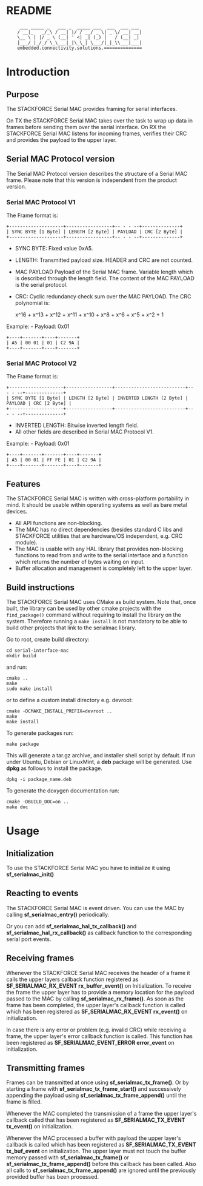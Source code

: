 # README
```
     ___ _____ _   ___ _  _____ ___  ___  ___ ___
    / __|_   _/_\ / __| |/ / __/ _ \| _ \/ __| __|
    \__ \ | |/ _ \ (__| ' <| _| (_) |   / (__| _|
    |___/ |_/_/ \_\___|_|\_\_| \___/|_|_\\___|___|
    embedded.connectivity.solutions.==============
```

# Introduction

## Purpose

The STACKFORCE Serial MAC provides framing for serial interfaces.

On TX the STACKFORCE Serial MAC takes over the task to wrap up data in frames
before sending them over the serial interface.
On RX the STACKFORCE Serial MAC listens for incoming frames, verifies their
CRC and provides the payload to the upper layer.

## Serial MAC Protocol version

The Serial MAC Protocol version describes the structure of a Serial MAC frame.
Please note that this version is independent from the product version.

### Serial MAC Protocol V1

The Frame format is:

    +--------------------+-----------------+-- - - --+--------------+
    | SYNC BYTE [1 Byte] | LENGTH [2 Byte] | PAYLOAD | CRC [2 Byte] |
    +--------------------+-----------------+-- - - --+--------------+

  - SYNC BYTE: Fixed value 0xA5.
  - LENGTH: Transmitted payload size. HEADER and CRC are not counted.
  - MAC PAYLOAD Payload of the Serial MAC frame. Variable length which is described through the length field. The content of the MAC PAYLOAD is the serial protocol.
  - CRC: Cyclic redundancy check sum over the MAC PAYLOAD. The CRC polynomial is:


    x^16 + x^13 + x^12 + x^11 + x^10 + x^8 + x^6 + x^5 + x^2 + 1

  Example:
    - Payload: 0x01


    +----+-------+----+-------+
    | A5 | 00 01 | 01 | C2 9A |
    +----+-------+----+-------+


### Serial MAC Protocol V2

The Frame format is:

    +--------------------+-----------------+--------------------------+-- - - --+--------------+
    | SYNC BYTE [1 Byte] | LENGTH [2 Byte] | INVERTED LENGTH [2 Byte] | PAYLOAD | CRC [2 Byte] |
    +--------------------+-----------------+--------------------------+-- - - --+--------------+

  - INVERTED LENGTH: Bitwise inverted length field.
  - All other fields are described in Serial MAC Protocol V1.

  Example:
    - Payload: 0x01


    +----+-------+-------+----+-------+
    | A5 | 00 01 | FF FE | 01 | C2 9A |
    +----+-------+-------+----+-------+


## Features

The STACKFORCE Serial MAC is written with cross-platform portability in mind.
It should be usable within operating systems as well as bare metal devices.

* All API functions are non-blocking.
* The MAC has no direct dependencies (besides standard C libs and
STACKFORCE utilities that are hardware/OS independent, e.g. CRC module).
* The MAC is usable with any HAL library that provides non-blocking
functions to read from and write to the serial interface and a function
which returns the number of bytes waiting on input.
* Buffer allocation and management is completely left to the upper layer.

## Build instructions

The STACKFORCE Serial MAC uses CMake as build system. Note that, once built, the library can be used by other cmake projects with the `find_package()` command without requiring to install the library on the system. Therefore running a `make install` is not mandatory to be able to build other projects that link to the serialmac library.

Go to root, create build directory:

    cd serial-interface-mac
    mkdir build

and run:

    cmake ..
    make
    sudo make install

or to define a custom install directory e.g. devroot:

    cmake -DCMAKE_INSTALL_PREFIX=devroot ..
    make
    make install

To generate packages run:

    make package

This will generate a tar.gz archive, and installer shell script by default.
If run under Ubuntu, Debian or LinuxMint, a **deb** package will be generated.
Use **dpkg** as follows to install the package.

    dpkg -i package_name.deb

To generate the doxygen documentation run:

    cmake -DBUILD_DOC=on ..
    make doc

# Usage

## Initialization

To use the STACKFORCE Serial MAC you have to initialize it using
**sf_serialmac_init()**

## Reacting to events

The STACKFORCE Serial MAC is event driven. You can use the MAC by calling
**sf_serialmac_entry()** periodically.

Or you can add **sf_serialmac_hal_tx_callback()** and
**sf_serialmac_hal_rx_callback()** as callback function to the corresponding
serial port events.

## Receiving frames

Whenever the STACKFORCE Serial MAC receives the header of a frame it calls
the upper layers callback function registered as **SF_SERIALMAC_RX_EVENT
rx_buffer_event()** on Initialization. To receive the frame the upper layer has
to provide a memory location for the payload passed to the MAC by calling
**sf_serialmac_rx_frame()**. As soon as the frame has been completed,
the upper layer's callback function is called which has been registered
as **SF_SERIALMAC_RX_EVENT rx_event()** on initialization.

In case there is any error or problem (e.g. invalid CRC) while receiving a frame,
the upper layer's error callback function is called. This function has been registered as
**SF_SERIALMAC_EVENT_ERROR error_event** on initialization.

## Transmitting frames

Frames can be transmitted at once using **sf_serialmac_tx_frame()**. Or by
starting a frame with **sf_serialmac_tx_frame_start()** and successively
appending the payload using **sf_serialmac_tx_frame_append()** until the frame
is filled.

Whenever the MAC completed the transmission of a frame the upper layer's
callback called that has been registered as **SF_SERIALMAC_TX_EVENT tx_event()**
on initialization.

Whenever the MAC processed a buffer with payload the upper layer's callback
is called which has been registered as **SF_SERIALMAC_TX_EVENT tx_buf_event** on
initialization. The upper layer must not touch the buffer memory passed with
**sf_serialmac_tx_frame()** or **sf_serialmac_tx_frame_append()** before this
callback has been called. Also all calls to **sf_serialmac_tx_frame_append()**
are ignored until the previously provided buffer has been processed.
